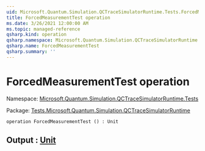 ```yaml
---
uid: Microsoft.Quantum.Simulation.QCTraceSimulatorRuntime.Tests.ForcedMeasurementTest
title: ForcedMeasurementTest operation
ms.date: 3/26/2021 12:00:00 AM
ms.topic: managed-reference
qsharp.kind: operation
qsharp.namespace: Microsoft.Quantum.Simulation.QCTraceSimulatorRuntime.Tests
qsharp.name: ForcedMeasurementTest
qsharp.summary: ''
---
```


# ForcedMeasurementTest operation

Namespace: [Microsoft.Quantum.Simulation.QCTraceSimulatorRuntime.Tests](xref:Microsoft.Quantum.Simulation.QCTraceSimulatorRuntime.Tests)

Package: [Tests.Microsoft.Quantum.Simulation.QCTraceSimulatorRuntime](https://nuget.org/packages/Tests.Microsoft.Quantum.Simulation.QCTraceSimulatorRuntime)




```qsharp
operation ForcedMeasurementTest () : Unit
```


## Output : [Unit](xref:microsoft.quantum.lang-ref.unit)

